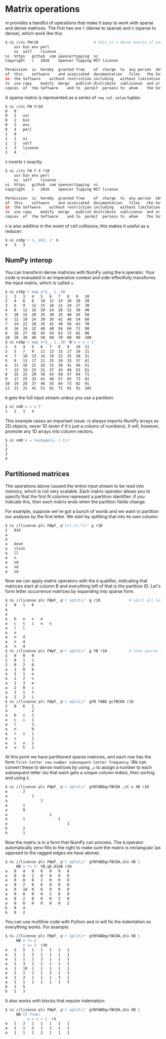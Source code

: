 # Matrix operations
ni provides a handful of operations that make it easy to work with sparse and
dense matrices. The first two are `Y` (dense to sparse) and `X` (sparse to
dense), which work like this:

```bash
$ ni //ni FWr10                         # this is a dense matrix of words
	usr	bin	env	perl
	ni	self	license	_	
ni	https	github	com	spencertipping	ni
Copyright	c	2016	Spencer	Tipping	MIT	license

Permission	is	hereby	granted	free	of	charge	to	any	person	obtaining	a	copy
of	this	software	and	associated	documentation	files	the	Software	to	deal
in	the	Software	without	restriction	including	without	limitation	the	rights
to	use	copy	modify	merge	publish	distribute	sublicense	and	or	sell
copies	of	the	Software	and	to	permit	persons	to	whom	the	Software	is
```

A sparse matrix is represented as a series of `row col value` tuples:

```bash
$ ni //ni FW Yr10
0	0	
0	1	usr
0	2	bin
0	3	env
0	4	perl
1	0	
1	1	ni
1	2	self
1	3	license
1	4	_
```

`X` inverts `Y` exactly:

```bash
$ ni //ni FW Y X r10
	usr	bin	env	perl
	ni	self	license	_	
ni	https	github	com	spencertipping	ni
Copyright	c	2016	Spencer	Tipping	MIT	license

Permission	is	hereby	granted	free	of	charge	to	any	person	obtaining	a	copy
of	this	software	and	associated	documentation	files	the	Software	to	deal
in	the	Software	without	restriction	including	without	limitation	the	rights
to	use	copy	modify	merge	publish	distribute	sublicense	and	or	sell
copies	of	the	Software	and	to	permit	persons	to	whom	the	Software	is
```

`X` is also additive in the event of cell collisions; this makes it useful as a
reducer:

```bash
$ ni n10p'r 1, a%3, 1' X
4	3	3
```

## NumPy interop
You can transform dense matrices with NumPy using the `N` operator. Your code
is evaluated in an imperative context and side-effectfully transforms the input
matrix, which is called `x`.

```bash
$ ni n10p'r map a*$_, 1..10'
1	2	3	4	5	6	7	8	9	10
2	4	6	8	10	12	14	16	18	20
3	6	9	12	15	18	21	24	27	30
4	8	12	16	20	24	28	32	36	40
5	10	15	20	25	30	35	40	45	50
6	12	18	24	30	36	42	48	54	60
7	14	21	28	35	42	49	56	63	70
8	16	24	32	40	48	56	64	72	80
9	18	27	36	45	54	63	72	81	90
10	20	30	40	50	60	70	80	90	100
$ ni n10p'r map a*$_, 1..10' N'x = x + 1'
2	3	4	5	6	7	8	9	10	11
3	5	7	9	11	13	15	17	19	21
4	7	10	13	16	19	22	25	28	31
5	9	13	17	21	25	29	33	37	41
6	11	16	21	26	31	36	41	46	51
7	13	19	25	31	37	43	49	55	61
8	15	22	29	36	43	50	57	64	71
9	17	25	33	41	49	57	65	73	81
10	19	28	37	46	55	64	73	82	91
11	21	31	41	51	61	71	81	91	101
```

`N` gets the full input stream unless you use a partition:

```bash
$ ni n4N'x = x.T'
1	2	3	4
```

This example raises an important issue: ni always imports NumPy arrays as 2D
objects, never 1D (even if it's just a column of numbers). It will, however,
promote any 1D arrays into column vectors.

```bash
$ ni n4N'x = reshape(x, (-1))'
1
2
3
4
```

## Partitioned matrices
The operations above caused the entire input stream to be read into memory,
which is not very scalable. Each matrix operator allows you to specify that the
first N columns represent a partition identifier: if you indicate this, then
each matrix ends when the partition fields change.

For example, suppose we've got a bunch of words and we want to partition our
analysis by the first letter. We start by splitting that into its own column:

```bash
$ ni //license plc FWpF_ p'r/(.)(.*)/' g r10
2	016
a	
a	
a	bove
a	ction
a	ll
a	n
a	nd
a	nd
a	nd
```

Now we can apply matrix operators with the `B` qualifier, indicating that
matrices start at column B and everything left of that is the partition ID.
Let's form letter occurrence matrices by expanding into sparse form.

```bash
$ ni //license plc FWpF_ p'r split//' g r10             # split all letters
2	0	1	6
a
a
a	b	o	v	e
a	c	t	i	o	n
a	l	l
a	n
a	n	d
a	n	d
a	n	d
$ ni //license plc FWpF_ p'r split//' g YB r10          # into sparse form
2	0	0	0
2	0	1	1
2	0	2	6
a	1	0	b
a	1	1	o
a	1	2	v
a	1	3	e
a	2	0	c
a	2	1	t
a	2	2	i
$ ni //license plc FWpF_ p'r split//' gYB fABD gcfBCDA r10
2	0	6	1
a			2
a	b	v	1
a	c	i	1
a	l		1
a	n		9
a	r	s	1
a	s		1
a	s	o	1
a	u	h	1
```

At this point we have partitioned sparse matrices, and each row has the form
`first-letter row-number subsequent-letter frequency`. We can convert these to
dense matrices by using `,z` to assign a number to each subsequent letter (so
that each gets a unique column index), then sorting and using `X`.

```bash
$ ni //license plc FWpF_ p'r split//' gYBfABDgcfBCDA ,zC o XB r10
a		2
a			1
a				1
a		1
a		9
a					1
a		1				1
a							1
b		2
b		1
```

Now the matrix is in a form that NumPy can process. The `N` operator
automatically zero-fills to the right to make sure the matrix is rectangular
(as opposed to the ragged edges we have above).

```bash
$ ni //license plc FWpF_ p'r split//' gYBfABDgcfBCDA,zCo XB \
     NB'x *= 2' YB,qD.01XB r10
a	0	4	0	0	0	0	0
a	0	0	2	0	0	0	0
a	0	0	0	2	0	0	0
a	0	2	0	0	0	0	0
a	0	18	0	0	0	0	0
a	0	0	0	0	2	0	0
a	0	2	0	0	0	2	0
a	0	0	0	0	0	0	2
b	0	4
b	0	2
```

You can use multiline code with Python and ni will fix the indentation so
everything works. For example:

```bash
$ ni //license plc FWpF_ p'r split//' gYBfABDgcfBCDA,zCo XB \
     NB'x *= 2
        x += 1' r10
a	1	5	1	1	1	1	1
a	1	1	3	1	1	1	1
a	1	1	1	3	1	1	1
a	1	3	1	1	1	1	1
a	1	19	1	1	1	1	1
a	1	1	1	1	3	1	1
a	1	3	1	1	1	3	1
a	1	1	1	1	1	1	3
b	1	5
b	1	3
```

It also works with blocks that require indentation:

```bash
$ ni //license plc FWpF_ p'r split//' gYBfABDgcfBCDA,zCo XB \
     NB'if True:
          x = x + 1' r3
a	1	3	1	1	1	1	1
a	1	1	2	1	1	1	1
a	1	1	1	2	1	1	1
```
